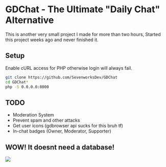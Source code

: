 # GDChat - The Ultimate "Daily Chat" Alternative
This is another very small project I made for more than two hours, Started this project weeks ago and never finished it.
## Setup
Enable cURL access for PHP otherwise login will always fail.
```bash
git clone https://github.com/SevenworksDev/GDChat
cd GDChat*
php -S 0.0.0.0:8000
```
## TODO
- Moderation System
- Prevent spam and other attacks
- Get user icons (gdbrowser api sucks for this bruh tf)
- In-chat badges (Owner, Moderator, Supporter)
## WOW! It doesnt need a database!
<img src="https://pbs.twimg.com/profile_images/1514124230656692226/4Wh0zb90_400x400.jpg">
